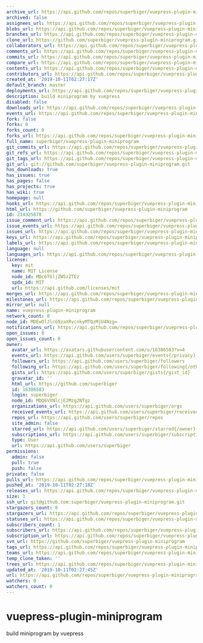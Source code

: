 ```yaml
---
archive_url: https://api.github.com/repos/superbiger/vuepress-plugin-miniprogram/{archive_format}{/ref}
archived: false
assignees_url: https://api.github.com/repos/superbiger/vuepress-plugin-miniprogram/assignees{/user}
blobs_url: https://api.github.com/repos/superbiger/vuepress-plugin-miniprogram/git/blobs{/sha}
branches_url: https://api.github.com/repos/superbiger/vuepress-plugin-miniprogram/branches{/branch}
clone_url: https://github.com/superbiger/vuepress-plugin-miniprogram.git
collaborators_url: https://api.github.com/repos/superbiger/vuepress-plugin-miniprogram/collaborators{/collaborator}
comments_url: https://api.github.com/repos/superbiger/vuepress-plugin-miniprogram/comments{/number}
commits_url: https://api.github.com/repos/superbiger/vuepress-plugin-miniprogram/commits{/sha}
compare_url: https://api.github.com/repos/superbiger/vuepress-plugin-miniprogram/compare/{base}...{head}
contents_url: https://api.github.com/repos/superbiger/vuepress-plugin-miniprogram/contents/{+path}
contributors_url: https://api.github.com/repos/superbiger/vuepress-plugin-miniprogram/contributors
created_at: '2019-10-11T02:27:17Z'
default_branch: master
deployments_url: https://api.github.com/repos/superbiger/vuepress-plugin-miniprogram/deployments
description: build miniprogram by vuepress
disabled: false
downloads_url: https://api.github.com/repos/superbiger/vuepress-plugin-miniprogram/downloads
events_url: https://api.github.com/repos/superbiger/vuepress-plugin-miniprogram/events
fork: false
forks: 0
forks_count: 0
forks_url: https://api.github.com/repos/superbiger/vuepress-plugin-miniprogram/forks
full_name: superbiger/vuepress-plugin-miniprogram
git_commits_url: https://api.github.com/repos/superbiger/vuepress-plugin-miniprogram/git/commits{/sha}
git_refs_url: https://api.github.com/repos/superbiger/vuepress-plugin-miniprogram/git/refs{/sha}
git_tags_url: https://api.github.com/repos/superbiger/vuepress-plugin-miniprogram/git/tags{/sha}
git_url: git://github.com/superbiger/vuepress-plugin-miniprogram.git
has_downloads: true
has_issues: true
has_pages: false
has_projects: true
has_wiki: true
homepage: null
hooks_url: https://api.github.com/repos/superbiger/vuepress-plugin-miniprogram/hooks
html_url: https://github.com/superbiger/vuepress-plugin-miniprogram
id: 214325878
issue_comment_url: https://api.github.com/repos/superbiger/vuepress-plugin-miniprogram/issues/comments{/number}
issue_events_url: https://api.github.com/repos/superbiger/vuepress-plugin-miniprogram/issues/events{/number}
issues_url: https://api.github.com/repos/superbiger/vuepress-plugin-miniprogram/issues{/number}
keys_url: https://api.github.com/repos/superbiger/vuepress-plugin-miniprogram/keys{/key_id}
labels_url: https://api.github.com/repos/superbiger/vuepress-plugin-miniprogram/labels{/name}
language: null
languages_url: https://api.github.com/repos/superbiger/vuepress-plugin-miniprogram/languages
license:
  key: mit
  name: MIT License
  node_id: MDc6TGljZW5zZTEz
  spdx_id: MIT
  url: https://api.github.com/licenses/mit
merges_url: https://api.github.com/repos/superbiger/vuepress-plugin-miniprogram/merges
milestones_url: https://api.github.com/repos/superbiger/vuepress-plugin-miniprogram/milestones{/number}
mirror_url: null
name: vuepress-plugin-miniprogram
network_count: 0
node_id: MDEwOlJlcG9zaXRvcnkyMTQzMjU4Nzg=
notifications_url: https://api.github.com/repos/superbiger/vuepress-plugin-miniprogram/notifications{?since,all,participating}
open_issues: 0
open_issues_count: 0
owner:
  avatar_url: https://avatars.githubusercontent.com/u/16386583?v=4
  events_url: https://api.github.com/users/superbiger/events{/privacy}
  followers_url: https://api.github.com/users/superbiger/followers
  following_url: https://api.github.com/users/superbiger/following{/other_user}
  gists_url: https://api.github.com/users/superbiger/gists{/gist_id}
  gravatar_id: ''
  html_url: https://github.com/superbiger
  id: 16386583
  login: superbiger
  node_id: MDQ6VXNlcjE2Mzg2NTgz
  organizations_url: https://api.github.com/users/superbiger/orgs
  received_events_url: https://api.github.com/users/superbiger/received_events
  repos_url: https://api.github.com/users/superbiger/repos
  site_admin: false
  starred_url: https://api.github.com/users/superbiger/starred{/owner}{/repo}
  subscriptions_url: https://api.github.com/users/superbiger/subscriptions
  type: User
  url: https://api.github.com/users/superbiger
permissions:
  admin: false
  pull: true
  push: false
private: false
pulls_url: https://api.github.com/repos/superbiger/vuepress-plugin-miniprogram/pulls{/number}
pushed_at: '2019-10-11T02:27:18Z'
releases_url: https://api.github.com/repos/superbiger/vuepress-plugin-miniprogram/releases{/id}
size: 1
ssh_url: git@github.com:superbiger/vuepress-plugin-miniprogram.git
stargazers_count: 0
stargazers_url: https://api.github.com/repos/superbiger/vuepress-plugin-miniprogram/stargazers
statuses_url: https://api.github.com/repos/superbiger/vuepress-plugin-miniprogram/statuses/{sha}
subscribers_count: 1
subscribers_url: https://api.github.com/repos/superbiger/vuepress-plugin-miniprogram/subscribers
subscription_url: https://api.github.com/repos/superbiger/vuepress-plugin-miniprogram/subscription
svn_url: https://github.com/superbiger/vuepress-plugin-miniprogram
tags_url: https://api.github.com/repos/superbiger/vuepress-plugin-miniprogram/tags
teams_url: https://api.github.com/repos/superbiger/vuepress-plugin-miniprogram/teams
temp_clone_token: ''
trees_url: https://api.github.com/repos/superbiger/vuepress-plugin-miniprogram/git/trees{/sha}
updated_at: '2019-10-11T02:27:45Z'
url: https://api.github.com/repos/superbiger/vuepress-plugin-miniprogram
watchers: 0
watchers_count: 0
---
```


# vuepress-plugin-miniprogram
build miniprogram by vuepress
